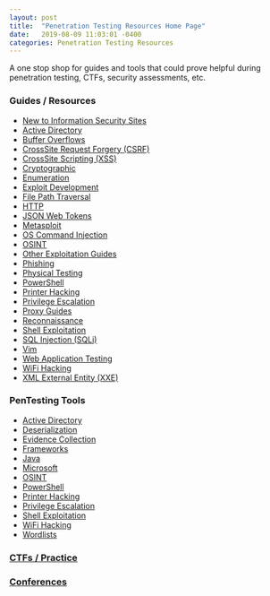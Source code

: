 ```yaml
---
layout: post
title:  "Penetration Testing Resources Home Page"
date:   2019-08-09 11:03:01 -0400
categories: Penetration Testing Resources
---
```

A one stop shop for guides and tools that could prove helpful during penetration testing, CTFs, security assessments, etc.

### Guides / Resources
* [New to Information Security Sites](https://thegetch.github.io/PenetrationTestingResources/NewtoInformationSecuritySites)
* [Active Directory](https://thegetch.github.io/PenetrationTestingResources/ActiveDirectory/)
* [Buffer Overflows](https://thegetch.github.io/PenetrationTestingResources/BufferOverflows)
* [CrossSite Request Forgery (CSRF)](https://thegetch.github.io/PenetrationTestingResources/CrossSiteRequestForgery(CSRF))
* [CrossSite Scripting (XSS)](https://thegetch.github.io/PenetrationTestingResources/CrossSiteScripting(XSS))
* [Cryptographic](https://thegetch.github.io/Cryptography/)
* [Enumeration](https://thegetch.github.io/PenetrationTestingResources/Enumeration)
* [Exploit Development](https://thegetch.github.io/PenetrationTestingResources/ExploitDevelopment)
* [File Path Traversal](https://thegetch.github.io/PenetrationTestingResources/FilePathTraversal)
* [HTTP](https://thegetch.github.io/PenetrationTestingResources/HTTP)
* [JSON Web Tokens](https://thegetch.github.io/PenetrationTestingResources/JSONWebTokens)
* [Metasploit](https://thegetch.github.io/PenetrationTestingResources/Metasploit)
* [OS Command Injection](https://thegetch.github.io/PenetrationTestingResources/OSCommandInjection)
* [OSINT](https://thegetch.github.io/PenetrationTestingResources/OSINT)
* [Other Exploitation Guides](https://thegetch.github.io/PenetrationTestingResources/OtherExploitationGuides)
* [Phishing](https://thegetch.github.io/PenetrationTestingResources/Phishing)
* [Physical Testing](https://thegetch.github.io/PenetrationTestingResources/PhysicalTesting)
* [PowerShell](https://thegetch.github.io/PenetrationTestingResources/PowerShell)
* [Printer Hacking](https://thegetch.github.io/PenetrationTestingResources/PrinterHacking)
* [Privilege Escalation](https://thegetch.github.io/PenetrationTestingResources/PrivilegeEscalation)
* [Proxy Guides](https://thegetch.github.io/PenetrationTestingResources/ProxyGuides)
* [Reconnaissance](https://thegetch.github.io/PenetrationTestingResources/Reconnaissance)
* [Shell Exploitation](https://thegetch.github.io/PenetrationTestingResources/ShellExploitation)
* [SQL Injection (SQLi)](https://thegetch.github.io/PenetrationTestingResources/SQLInjection(SQLi))
* [Vim](https://thegetch.github.io/PenetrationTestingResources/Vim)
* [Web Application Testing](https://thegetch.github.io/PenetrationTestingResources/WebApplicationTesting)
* [WiFi Hacking](https://thegetch.github.io/PenetrationTestingResources/WiFiHacking)
* [XML External Entity (XXE)](https://thegetch.github.io/PenetrationTestingResources/XMLExternalEntity(XXE))

### PenTesting Tools
* [Active Directory](https://thegetch.github.io/PenetrationTestingResources/ActiveDirectoryTools)
* [Deserialization](https://thegetch.github.io/PenetrationTestingResources/DeserializationTools)
* [Evidence Collection](https://thegetch.github.io/PenetrationTestingResources/EvidenceCollectionTools)
* [Frameworks](https://thegetch.github.io/PenetrationTestingResources/FrameworksTools)
* [Java](https://thegetch.github.io/PenetrationTestingResources/JavaTools)
* [Microsoft](https://thegetch.github.io/PenetrationTestingResources/MicrosoftTools)
* [OSINT](https://thegetch.github.io/PenetrationTestingResources/OSINTTools)
* [PowerShell](https://thegetch.github.io/PenetrationTestingResources/PowerShellTools)
* [Printer Hacking](https://thegetch.github.io/PenetrationTestingResources/PrinterHackingTools)
* [Privilege Escalation](https://thegetch.github.io/PenetrationTestingResources/PrivilegeEscalationTools)
* [Shell Exploitation](https://thegetch.github.io/PenetrationTestingResources/ShellExploitationTools)
* [WiFi Hacking](https://thegetch.github.io/PenetrationTestingResources/WiFiHackingTools)
* [Wordlists](https://thegetch.github.io/PenetrationTestingResources/Wordlists)

### [CTFs / Practice](https://thegetch.github.io/PenetrationTestingResources/CTFsPractice)

### [Conferences](https://thegetch.github.io/PenetrationTestingResources/Conferences)